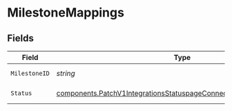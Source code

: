 # MilestoneMappings


## Fields

| Field                                                                                                                                                          | Type                                                                                                                                                           | Required                                                                                                                                                       | Description                                                                                                                                                    |
| -------------------------------------------------------------------------------------------------------------------------------------------------------------- | -------------------------------------------------------------------------------------------------------------------------------------------------------------- | -------------------------------------------------------------------------------------------------------------------------------------------------------------- | -------------------------------------------------------------------------------------------------------------------------------------------------------------- |
| `MilestoneID`                                                                                                                                                  | *string*                                                                                                                                                       | :heavy_check_mark:                                                                                                                                             | FireHydrant milestone id                                                                                                                                       |
| `Status`                                                                                                                                                       | [components.PatchV1IntegrationsStatuspageConnectionsConnectionIDStatus](../../models/components/patchv1integrationsstatuspageconnectionsconnectionidstatus.md) | :heavy_check_mark:                                                                                                                                             | Statuspage.io status                                                                                                                                           |